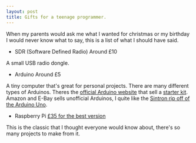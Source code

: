 ```yaml
---
layout: post
title: Gifts for a teenage programmer. 
---
```


When my parents would ask me what I wanted for christmas or my birthday I would never know what to say, this is a list of what I should have said. 

* SDR (Software Defined Radio) Around £10

A small USB radio dongle. 

* Arduino Around £5

A tiny computer that's great for personal projects. 
There are many different types of Arduinos. 
Theres the [official Arduino website](http://www.arduino.cc) that sell a [starter kit](https://store.arduino.cc/genuino-starter-kit). Amazon and E-Bay sells unofficial Arduinos, I quite like the [Sintron rip off of the Arduino Uno](https://www.amazon.co.uk/Sintron-ATMEGA328P-Cable-Reference-Arduinos/dp/B00CGU1VOG/ref=sr_1_1?ie=UTF8&qid=1531654429&sr=8-1&keywords=arduino+sintron).

* Raspberry Pi [£35 for the best version](https://www.amazon.co.uk/Raspberry-Pi-Model-64-Bit-Processor/dp/B07BDR5PDW/ref=sr_1_3/259-1013276-3647858?ie=UTF8&qid=1531652249&sr=8-3&keywords=rasberry+pi)

This is the classic that I thought everyone would know about, there's so many projects to make from it. 

